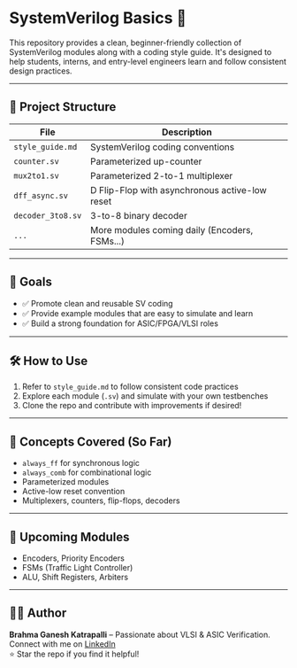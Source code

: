 # SystemVerilog Basics 🚀

This repository provides a clean, beginner-friendly collection of SystemVerilog modules along with a coding style guide. It's designed to help students, interns, and entry-level engineers learn and follow consistent design practices.

---

## 📁 Project Structure

| File                | Description                                  |
|---------------------|----------------------------------------------|
| `style_guide.md`    | SystemVerilog coding conventions             |
| `counter.sv`        | Parameterized up-counter                     |
| `mux2to1.sv`        | Parameterized 2-to-1 multiplexer             |
| `dff_async.sv`      | D Flip-Flop with asynchronous active-low reset |
| `decoder_3to8.sv`   | 3-to-8 binary decoder                        |
| `...`               | More modules coming daily (Encoders, FSMs...)|

---

## 🎯 Goals

- ✅ Promote clean and reusable SV coding
- ✅ Provide example modules that are easy to simulate and learn
- ✅ Build a strong foundation for ASIC/FPGA/VLSI roles

---

## 🛠️ How to Use

1. Refer to `style_guide.md` to follow consistent code practices
2. Explore each module (`.sv`) and simulate with your own testbenches
3. Clone the repo and contribute with improvements if desired!

---

## 🧠 Concepts Covered (So Far)

- `always_ff` for synchronous logic
- `always_comb` for combinational logic
- Parameterized modules
- Active-low reset convention
- Multiplexers, counters, flip-flops, decoders

---

## 📌 Upcoming Modules

- Encoders, Priority Encoders
- FSMs (Traffic Light Controller)
- ALU, Shift Registers, Arbiters

---

## 👨‍💻 Author

**Brahma Ganesh Katrapalli** – Passionate about VLSI & ASIC Verification.  
Connect with me on [LinkedIn](https://www.linkedin.com/in/katrapallibrahmaganesh)  
⭐ Star the repo if you find it helpful!
